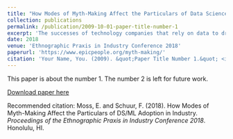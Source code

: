 ```yaml
---
title: "How Modes of Myth-Making Affect the Particulars of Data Science and Machine Learning Adoption in Industry"
collection: publications
permalink: /publication/2009-10-01-paper-title-number-1
excerpt: 'The successes of technology companies that rely on data to drive their business hints at the potential of data science and machine learning (DS/ML) to reshape the corporate world. However, despite the headway made by a few notable titans (e.g., Google, Amazon, Apple) and upstarts, the advances that are advertised around DS/ML have yet to be realized on a broader basis. The authors examine the tension between the spectacular image of DS/ML and the realities of applying the latest DS/ML techniques to solve industry problems. The authors discern two distinct ways, or modes, of thinking about DS/ML woven into current marketing and hype. One mode focuses on the spectacular capabilities of DS/ML. It expresses itself through one-off, easy-to-grasp marketable projects, such as DeepMind’s AlphaGo (Zero). The other mode focuses on DS/ML’s potential to transform industry. Hampered by an emphasis on tremendous but as of yet unrealized potential, it markets itself through comparison, in particular the introduction and adoption of electricity. To the former, data is a mere ingredient, a current, but not a necessary, requirement for the training of smart machines. To the latter, data is a fundamental enabler, a digital, always-giving resource. The authors draw on their own experiences as a data scientist and cultural anthropologist working within industry to study the impact of these modes of thinking on the adoption of DS/ML and the realization of its promise. They discuss one client engagement to highlight the consequences of each mode, and the challenges of communicating across modes.'
date: 2018
venue: 'Ethnographic Praxis in Industry Conference 2018'
paperurl: 'https://www.epicpeople.org/myth-making/'
citation: 'Your Name, You. (2009). &quot;Paper Title Number 1.&quot; <i>Journal 1</i>. 1(1).'
---
```

This paper is about the number 1. The number 2 is left for future work.

[Download paper here](https://www.epicpeople.org/myth-making/)

Recommended citation: Moss, E. and Schuur, F. (2018). How Modes of Myth-Making Affect the Particulars of DS/ML Adoption in Industry. <i>Proceedings of the Ethnographic Praxis in Industry Conference 2018</i>. Honolulu, HI.